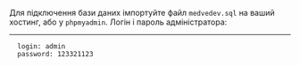 Для підключення бази даних імпортуйте файл `medvedev.sql` на ваший хостинг, або у `phpmyadmin`.
Логін і пароль адміністратора:<br>
***
      login: admin
      password: 123321123
